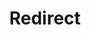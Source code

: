﻿---
layout: src/layouts/Redirect.astro
title: Redirect
redirect: https://octopus.com/docs/administration/managing-infrastructure/tentacle-configuration-and-file-storage
pubDate:  2023-01-01
navSearch: false
navSitemap: false
navMenu: false
---
